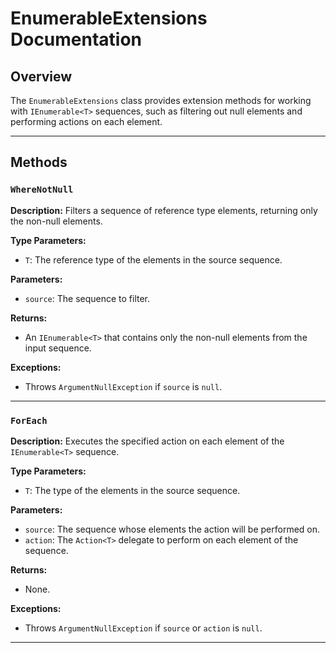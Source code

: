 # EnumerableExtensions Documentation

## Overview
The `EnumerableExtensions` class provides extension methods for working with `IEnumerable<T>` sequences, such as filtering out null elements and performing actions on each element.

---

## Methods

### `WhereNotNull`
**Description:** Filters a sequence of reference type elements, returning only the non-null elements.

**Type Parameters:**
- `T`: The reference type of the elements in the source sequence.

**Parameters:**
- `source`: The sequence to filter.

**Returns:**
- An `IEnumerable<T>` that contains only the non-null elements from the input sequence.

**Exceptions:**
- Throws `ArgumentNullException` if `source` is `null`.

---

### `ForEach`
**Description:** Executes the specified action on each element of the `IEnumerable<T>` sequence.

**Type Parameters:**
- `T`: The type of the elements in the source sequence.

**Parameters:**
- `source`: The sequence whose elements the action will be performed on.
- `action`: The `Action<T>` delegate to perform on each element of the sequence.

**Returns:**
- None.

**Exceptions:**
- Throws `ArgumentNullException` if `source` or `action` is `null`.

---
